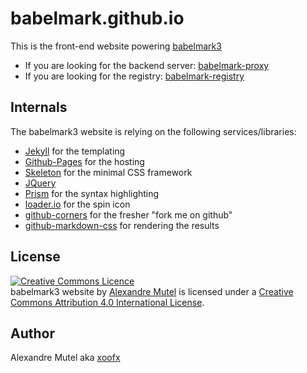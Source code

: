 # babelmark.github.io

This is the front-end website powering [babelmark3](http://babelmark.github.io)

- If you are looking for the backend server: [babelmark-proxy](https://github.com/babelmark/babelmark-proxy)
- If you are looking for the registry: [babelmark-registry](https://github.com/babelmark/babelmark-registry)


## Internals

The babelmark3 website is relying on the following services/libraries:

- [Jekyll](https://jekyllrb.com) for the templating
- [Github-Pages](https://pages.github.com/) for the hosting
- [Skeleton](http://getskeleton.com/) for the minimal CSS framework
- [JQuery](https://jquery.com/)
- [Prism](http://prismjs.com/) for the syntax highlighting
- [loader.io](http://loading.io/) for the spin icon
- [github-corners](https://github.com/tholman/github-corners) for the fresher "fork me on github"
- [github-markdown-css](https://github.com/sindresorhus/github-markdown-css) for rendering the results


## License

<a rel="license" href="http://creativecommons.org/licenses/by/4.0/"><img alt="Creative Commons Licence" style="border-width:0" src="https://i.creativecommons.org/l/by/4.0/88x31.png" /></a><br /><span xmlns:dct="http://purl.org/dc/terms/" property="dct:title">babelmark3 website</span> by <a xmlns:cc="http://creativecommons.org/ns#" href="http://xoofx.com" property="cc:attributionName" rel="cc:attributionURL">Alexandre Mutel</a> is licensed under a <a rel="license" href="http://creativecommons.org/licenses/by/4.0/">Creative Commons Attribution 4.0 International License</a>.

## Author

Alexandre Mutel aka [xoofx](http://xoofx.com)
